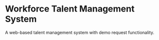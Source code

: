 # Workforce Talent Management System

A web-based talent management system with demo request functionality.
